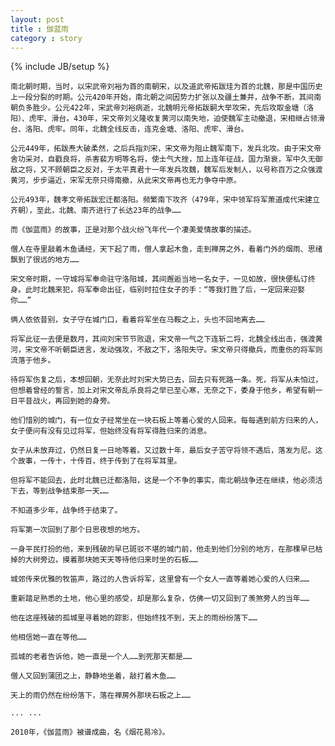 ```yaml
---
layout: post
title : 伽蓝雨
category : story
---
```

{% include JB/setup %}

    南北朝时期，当时，以宋武帝刘裕为首的南朝宋，以及道武帝拓跋珪为首的北魏，那是中国历史上一段分裂的时期。公元420年开始，南北朝之间因势力扩张以及疆土兼并，战争不断，其间南朝负多胜少。公元422年，宋武帝刘裕病逝，北魏明元帝拓跋嗣大举攻宋，先后攻取金塘（洛阳）、虎牢、滑台。430年，宋文帝刘义隆收复黄河以南失地，迫使魏军主动撤退，宋相继占领滑台、洛阳、虎牢。同年，北魏全线反击，连克金塘、洛阳、虎牢、滑台。

    公元449年，拓跋焘大破柔然，之后兵指刘宋，宋文帝为阻止魏军南下，发兵北攻。由于宋文帝舍功采对，自戳良将，杀害裴方明等名将，使士气大挫，加上连年征战，国力渐衰，军中久无御敌之将，又不顾朝臣之反对，于太平真君十一年发兵攻魏，魏军后发制人，以号称百万之众强渡黄河，步步逼近，宋军无奈只得南撤，从此宋文帝再也无力争夺中原。

    公元493年，魏孝文帝拓跋宏迁都洛阳。频繁南下攻齐（479年，宋中领军将军萧道成代宋建立齐朝），至此，北魏、南齐进行了长达23年的战争……

    而《伽蓝雨》的故事，正是对那个战火纷飞年代一个凄美爱情故事的描述。

    僧人在寺里敲着木鱼诵经，天下起了雨，僧人拿起木鱼，走到禅房之外，看着门外的烟雨、思绪飘到了很远的地方……

    宋文帝时期，一守城将军奉命驻守洛阳城，其间邂逅当地一名女子，一见如故，很快便私订终身。此时北魏来犯，将军奉命出征，临别时拉住女子的手：“等我打胜了后，一定回来迎娶你……”

    俩人依依昔别，女子守在城门口，看着将军坐在马鞍之上，头也不回地离去……

    将军此征一去便是数月，其间刘宋节节败退，宋文帝一气之下连斩二将，北魏全线出击，强渡黄河，宋文帝不听朝臣进言，发动强攻，不敌之下，洛阳失守。宋文帝只得撤兵，而重伤的将军则流落于他乡。

    待将军伤复之后，本想回朝，无奈此时刘宋大势已去，回去只有死路一条。死，将军从未怕过，但想着曾经的誓言，加上对宋文帝乱杀良将之举已至心寒，无奈之下，委身于他乡，希望有朝一日平昔战火，再回到她的身旁。

    他们惜别的城门，有一位女子经常坐在一块石板上等着心爱的人回来。每每遇到前方归来的人，女子便问有没有见过将军，但始终没有将军得胜归来的消息。

    女子从未放弃过，仍然日复一日地等着。又过数十年，最后女子苦守将领不遇后，落发为尼。这个故事，一传十，十传百，终于传到了在将军耳里。

    但将军不能回去，此时北魏已迁都洛阳，这是一个不争的事实，南北朝战争还在继续，他必须活下去，等到战争结束那一天……

    不知道多少年，战争终于结束了。

    将军第一次回到了那个日思夜想的地方。

    一身平民打扮的他，来到残破的早已斑驳不堪的城门前，他走到他们分别的地方，在那棵早已枯掉的大树旁边，摸着那块她天天等待他归来时坐的石板……

    城郊传来优雅的牧笛声，路过的人告诉将军，这里曾有一个女人一直等着她心爱的人归来……

    重新踏足熟悉的土地，他心里的感受，却是那么复杂，仿佛一切又回到了羡煞旁人的当年……

    他在这座残破的孤城里寻着她的踪影，但始终找不到，天上的雨纷纷落下……

    他相信她一直在等他……

    孤城的老者告诉他，她一直是一个人……到死那天都是……

    僧人又回到蒲团之上，静静地坐着，敲打着木鱼……

    天上的雨仍然在纷纷落下，落在禅房外那块石板之上……

    ... ...

    2010年，《伽蓝雨》被谱成曲，名《烟花易冷》。
